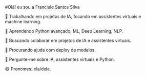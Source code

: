 #Olá! eu sou a Franciele Santos Silva

🔭 Trabalhando em projetos de IA, focando em assistentes virtuais e machine learning.

🌱 Aprendendo Python avançado, ML, Deep Learning, NLP.

👯 Buscando colaborar em projetos de IA e assistentes virtuais.

🤔 Procurando ajuda com deploy de modelos.

💬 Pergunte-me sobre IA, assistentes virtuais e Python.

😄 Pronomes: ela/dela.






 






